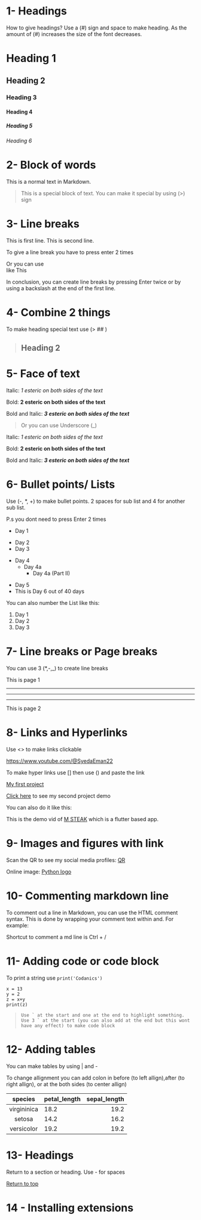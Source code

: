 # 1- Headings
How to give headings?
Use a (#) sign and space to make heading. As the amount of (#) increases the size of the font decreases.
# Heading 1
## Heading 2
### Heading 3
#### Heading 4
##### Heading 5
###### Heading 6



# 2- Block of words

This is a normal text in Markdown.

> This is a special block of text. You can make it special by using (>) sign

# 3- Line breaks

This is first line.
This is second line.

To give a line break you have to press enter 2 times

Or you can use \
like This

In conclusion, you can create line breaks by pressing Enter twice or by using a backslash at the end of the first line.


# 4- Combine 2 things

To make heading special text use (> ## )

> ## Heading 2

# 5- Face of text


Italic:
*1 esteric on both sides of the text*

Bold:
**2 esteric on both sides of the text**

Bold and Italic:
***3 esteric on both sides of the text***

> Or you can use Underscore (_)

Italic:
_1 esteric on both sides of the text_

Bold:
__2 esteric on both sides of the text__

Bold and Italic:
___3 esteric on both sides of the text___

# 6- Bullet points/ Lists

Use (-, *, +) to make bullet points. 2 spaces for sub list and 4 for another sub list.

P.s you dont need to press Enter 2 times 

- Day 1
* Day 2
* Day 3
- Day 4
  - Day 4a
    - Day 4a (Part II)
+ Day 5
+ This is Day 6 out of 40 days

You can also number the List like this:

1. Day 1
2. Day 2
3. Day 3

# 7- Line breaks or Page breaks

You can use 3 (*,-,_) to create line breaks

This is page 1
***
---
___
This is page 2 

# 8- Links and Hyperlinks

Use <> to make links clickable

<https://www.youtube.com/@SyedaEman22>

To make hyper links use [] then use () and paste the link

[My first project](https://youtu.be/GwNyyTrupBM?si=6RkmXp8JTYnRMB5u)

[Click here](https://youtu.be/0gkWjvgWvFM?si=ucOQhkV4OP7zBAC5) to see my second project demo

You can also do it like this:

[M STEAK]: https://youtu.be/2ox6xg8MRb8?si=DDEHylvI3Y_GPOwC

This is the demo vid of [M STEAK] which is a flutter based app.

# 9- Images and figures with link


 Scan the QR to see my social media profiles:
 [QR](C:\Users\DELL\Downloads\syeda_eman_hussain.png) 

Online image:
 [Python logo](https://www.google.com/url?sa=i&url=https%3A%2F%2Fen.wikiversity.org%2Fwiki%2FPython&psig=AOvVaw1kikTCR9ZZKpNAK12IRD4D&ust=1732622890053000&source=images&cd=vfe&opi=89978449&ved=0CBQQjRxqFwoTCIiZhLK594kDFQAAAAAdAAAAABAE) 


# 10- Commenting markdown line
 
To comment out a line in Markdown, you can use the HTML comment syntax. This is done by wrapping your comment text within and. For example:

<!-- This is a comment -->

Shortcut to comment a md line is Ctrl + /

# 11- Adding code or code block

To print a string use `print('Codanics')`

```
x = 13
y = 2
z = x+y
print(z)
```

>```Use ` at the start and one at the end to highlight something.
Use 3 ` at the start (you can also add at the end but this wont have any effect) to make code block ```

# 12- Adding tables

You can make tables by using | and - 

To change allignment you can add colon in before (to left allign),after (to right allign), or at the both sides (to center allign)

| species | petal_length | sepal_length |
| :-------: | :------------ | ------------: |
| virgininica | 18.2 | 19.2 |
| setosa | 14.2 | 16.2 |
| versicolor | 19.2 | 19.2 |

# 13- Headings


Return to a section or heading.
Use - for spaces

[Return to top](#1--headings)

# 14 - Installing extensions